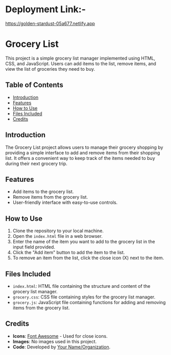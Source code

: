 # Deployment Link:-
https://golden-stardust-05a677.netlify.app


# Grocery List

This project is a simple grocery list manager implemented using HTML, CSS, and JavaScript. Users can add items to the list, remove items, and view the list of groceries they need to buy.

## Table of Contents

- [Introduction](#introduction)
- [Features](#features)
- [How to Use](#how-to-use)
- [Files Included](#files-included)
- [Credits](#credits)

## Introduction

The Grocery List project allows users to manage their grocery shopping by providing a simple interface to add and remove items from their shopping list. It offers a convenient way to keep track of the items needed to buy during their next grocery trip.

## Features

- Add items to the grocery list.
- Remove items from the grocery list.
- User-friendly interface with easy-to-use controls.

## How to Use

1. Clone the repository to your local machine.
2. Open the `index.html` file in a web browser.
3. Enter the name of the item you want to add to the grocery list in the input field provided.
4. Click the "Add item" button to add the item to the list.
5. To remove an item from the list, click the close icon (X) next to the item.

## Files Included

- `index.html`: HTML file containing the structure and content of the grocery list manager.
- `grocery.css`: CSS file containing styles for the grocery list manager.
- `grocery.js`: JavaScript file containing functions for adding and removing items from the grocery list.

## Credits

- **Icons**: [Font Awesome](https://fontawesome.com/) - Used for close icons.
- **Images**: No images used in this project.
- **Code**: Developed by [Your Name/Organization](https://github.com/yourusername).
